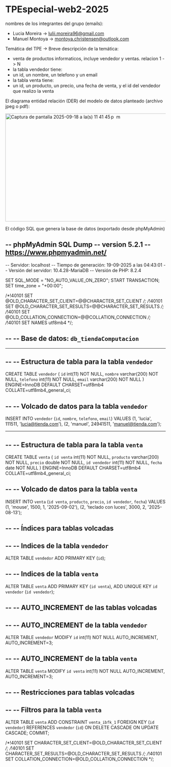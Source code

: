 # TPEspecial-web2-2025


nombres de los integrantes del grupo (emails):
 - Lucia Moreira -> lulii.moreira96@gmail.com
 - Manuel Montoya -> montoya.christensen@outlook.com
   
Temática del TPE -> Breve descripción de la temática:
 - venta de productos informaticos, incluye vendedor y ventas. relacion 1 -> N
 - la tabla vendedor tiene:
 - un id, un nombre, un telefono y un email
 - la tabla venta tiene:
 - un id, un producto, un precio, una fecha de venta, y el id del vendedor que realizo la venta


El diagrama entidad relación (DER) del modelo de datos planteado (archivo jpeg o pdf):

<img width="636" height="339" alt="Captura de pantalla 2025-09-18 a la(s) 11 41 45 p  m" src="https://github.com/user-attachments/assets/763f5723-74b3-4932-a2af-5a83b9bf06e7" />

El código SQL que genera la base de datos (exportado desde phpMyAdmin)

-- phpMyAdmin SQL Dump
-- version 5.2.1
-- https://www.phpmyadmin.net/
--
-- Servidor: localhost
-- Tiempo de generación: 19-09-2025 a las 04:43:01
-- Versión del servidor: 10.4.28-MariaDB
-- Versión de PHP: 8.2.4

SET SQL_MODE = "NO_AUTO_VALUE_ON_ZERO";
START TRANSACTION;
SET time_zone = "+00:00";


/*!40101 SET @OLD_CHARACTER_SET_CLIENT=@@CHARACTER_SET_CLIENT */;
/*!40101 SET @OLD_CHARACTER_SET_RESULTS=@@CHARACTER_SET_RESULTS */;
/*!40101 SET @OLD_COLLATION_CONNECTION=@@COLLATION_CONNECTION */;
/*!40101 SET NAMES utf8mb4 */;

--
-- Base de datos: `db_tiendaComputacion`
--

-- --------------------------------------------------------

--
-- Estructura de tabla para la tabla `vendedor`
--

CREATE TABLE `vendedor` (
  `id` int(11) NOT NULL,
  `nombre` varchar(200) NOT NULL,
  `telefono` int(11) NOT NULL,
  `email` varchar(200) NOT NULL
) ENGINE=InnoDB DEFAULT CHARSET=utf8mb4 COLLATE=utf8mb4_general_ci;

--
-- Volcado de datos para la tabla `vendedor`
--

INSERT INTO `vendedor` (`id`, `nombre`, `telefono`, `email`) VALUES
(1, 'lucia', 111511, 'lucia@tienda.com'),
(2, 'manuel', 24941511, 'manuel@tienda.com');

-- --------------------------------------------------------

--
-- Estructura de tabla para la tabla `venta`
--

CREATE TABLE `venta` (
  `id venta` int(11) NOT NULL,
  `producto` varchar(200) NOT NULL,
  `precio` double NOT NULL,
  `id vendedor` int(11) NOT NULL,
  `fecha` date NOT NULL
) ENGINE=InnoDB DEFAULT CHARSET=utf8mb4 COLLATE=utf8mb4_general_ci;

--
-- Volcado de datos para la tabla `venta`
--

INSERT INTO `venta` (`id venta`, `producto`, `precio`, `id vendedor`, `fecha`) VALUES
(1, 'mouse', 1500, 1, '2025-09-02'),
(2, 'teclado con luces', 3000, 2, '2025-08-13');

--
-- Índices para tablas volcadas
--

--
-- Indices de la tabla `vendedor`
--
ALTER TABLE `vendedor`
  ADD PRIMARY KEY (`id`);

--
-- Indices de la tabla `venta`
--
ALTER TABLE `venta`
  ADD PRIMARY KEY (`id venta`),
  ADD UNIQUE KEY `id vendedor` (`id vendedor`);

--
-- AUTO_INCREMENT de las tablas volcadas
--

--
-- AUTO_INCREMENT de la tabla `vendedor`
--
ALTER TABLE `vendedor`
  MODIFY `id` int(11) NOT NULL AUTO_INCREMENT, AUTO_INCREMENT=3;

--
-- AUTO_INCREMENT de la tabla `venta`
--
ALTER TABLE `venta`
  MODIFY `id venta` int(11) NOT NULL AUTO_INCREMENT, AUTO_INCREMENT=3;

--
-- Restricciones para tablas volcadas
--

--
-- Filtros para la tabla `venta`
--
ALTER TABLE `venta`
  ADD CONSTRAINT `venta_ibfk_1` FOREIGN KEY (`id vendedor`) REFERENCES `vendedor` (`id`) ON DELETE CASCADE ON UPDATE CASCADE;
COMMIT;

/*!40101 SET CHARACTER_SET_CLIENT=@OLD_CHARACTER_SET_CLIENT */;
/*!40101 SET CHARACTER_SET_RESULTS=@OLD_CHARACTER_SET_RESULTS */;
/*!40101 SET COLLATION_CONNECTION=@OLD_COLLATION_CONNECTION */;

